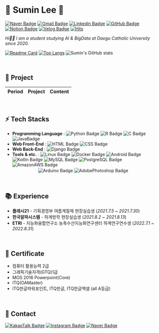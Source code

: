 # 💎 Sumin Lee 🌱
[![Naver Badge](https://img.shields.io/badge/NaverMail-03c75a?style=flat-square&logo=Naver&logoColor=white&mailto:chocosumin@naver.com)](mailto:chocosumin@naver.com)
[![Gmail Badge](https://img.shields.io/badge/-Gmail-d14836?style=flat-square&logo=Gmail&logoColor=white&link=mailto:chocosuming@gmail.com)](mailto:chocosuming@gmail.com)
[![Linkedin Badge](https://img.shields.io/badge/-LinkedIn-0a66c2?style=flat-square&logo=Linkedin&logoColor=white&link=https://www.linkedin.com/in/%EC%88%98%EB%AF%BC-%EC%9D%B4-8631b61ab/)](https://www.linkedin.com/in/%EC%88%98%EB%AF%BC-%EC%9D%B4-8631b61ab/)
[![GitHub Badge](https://img.shields.io/badge/-GitHub-181717?style=flat-square&logo=GitHub&logoColor=white&link=https://github.com/Sumin-Lee-317)](https://github.com/Sumin-Lee-317)
[![Notion Badge](https://img.shields.io/badge/-Notion-000000?style=flat-square&logo=Notion&logoColor=white&link=https://www.notion.so/)](https://www.notion.so/)
[![Velog Badge](https://img.shields.io/badge/-Velog-20c997?style=flat-square&logo=Velog&logoColor=white&link=https://velog.io/@sumin_lee_317)](https://velog.io/@sumin_lee_317)
[![Hits](https://hits.seeyoufarm.com/api/count/incr/badge.svg?url=https%3A%2F%2Fgithub.com%2FSumin-Lee-317&count_bg=%23555555&title_bg=%23949EFF&icon=&icon_color=%23E7E7E7&title=hits&edge_flat=false)](https://hits.seeyoufarm.com)

*Hi👋🏻 I am a student studying AI & BigData at Daegu Catholic University since 2020.*

[![Readme Card](https://github-readme-stats.vercel.app/api/pin/?username=Sumin-Lee-317&repo=github-readme-stats)](https://github.com/Sumin-Lee-317/github-readme-stats)
[![Top Langs](https://github-readme-stats.vercel.app/api/top-langs/?username=Sumin-Lee-317&layout=compact)](https://github.com/anuraghazra/github-readme-stats)
![Sumin's GitHub stats](https://github-readme-stats.vercel.app/api?username=Sumin-Lee-317&show_icons=true&theme=dracula&?count_private=true)

<br>

## 📌 Project
| Period | Project | Content |
| :----: | :-----: | :-----: |

<br>

## ⚡ Tech Stacks 

- **Programming Language** : ![Python Badge](https://img.shields.io/badge/-Python-3776ab?style=flat-square&logo=Python&logoColor=f7df1e)
![R Badge](https://img.shields.io/badge/-R-276dc3?style=flat-square&logo=R&logoColor=white) ![C Badge](https://img.shields.io/badge/-C-a8b9cc?style=flat-square&logo=C&logoColor=white)
![JavaBadge](https://img.shields.io/badge/-Java-f78c40?style=flat-square&Color=white)
- **Web Front-End** : ![HTML Badge](https://img.shields.io/badge/-HTML-e34f26?style=flat-square&logo=HTML5&logoColor=white)
![CSS Badge](https://img.shields.io/badge/-CSS-1572b6?style=flat-square&logo=CSS3&logoColor=white)
- **Web Back-End** : ![Django Badge](https://img.shields.io/badge/-Django-092e20?style=flat-square&logo=Django&logoColor=white)
- **Tools & etc.** : ![Linux Badge](https://img.shields.io/badge/-Linux-fcc624?style=flat-square&logo=Linux&logoColor=black)
![Docker Badge](https://img.shields.io/badge/-Docker-2496ed?style=flat-square&logo=Docker&logoColor=white)
![Android Badge](https://img.shields.io/badge/-Android-3ddc84?style=flat-square&logo=Android&logoColor=white)
![Kotlin Badge](https://img.shields.io/badge/-Kotlin-7f52Ff?style=flat-square&logo=Kotlin&logoColor=white)
![MySQL Badge](https://img.shields.io/badge/-MySQL-4479a1?style=flat-square&logo=MySQL&logoColor=white)
![PostgreSQL Badge](https://img.shields.io/badge/-PostgreSQL-4169e1?style=flat-square&logo=PostgreSQL&logoColor=white)
![AmazonAWS Badge](https://img.shields.io/badge/-Amazon_AWS-232f3e?style=flat-square&logo=AmazonAWS&logoColor=fba457)  
　　　　　　![Arduino Badge](https://img.shields.io/badge/-Arduino-00979d?style=flat-square&logo=Arduino&logoColor=white)
![AdobePhotoshop Badge](https://img.shields.io/badge/-AdobePhotoshop-31a8ff?style=flat-square&logo=AdobePhotoshop&logoColor=white)

<br>

## 📚 Experience
- **플래시21** - 기획경영부 여름계절제 현장실습생 (_2021.7.5 ~ 2021.7.30_)
- **한국알파시스템** - 하계방학 현장실습생 (_2021.8.2 ~ 2021.8.13_)
- **ETRI** - 지능화융합연구소 농축수산지능화연구센터 하계연구연수생 (_2022.7.1 ~ 2022.8.31_)

<br>

## 📜 Certificate
- 컴퓨터 활용능력 2급
- 그래픽기술자격(GTQ)1급
- MOS 2016 Powerpoint(Core)
- ITQ(OAMaster)
- ITQ한글파워포인트, ITQ한글, ITQ한글엑셀 (all A등급)

<br>

## 💬 Contact  
[![KakaoTalk Badge](https://img.shields.io/badge/-KakaoTalk-ffcd00?style=flat-square&logo=KakaoTalk&logoColor=white&link=https://open.kakao.com/o/sZ7qfvse)](https://open.kakao.com/o/sZ7qfvse)
[![Instagram Badge](https://img.shields.io/badge/-Instagram-e4405f?style=flat-square&logo=Instagram&logoColor=white&link=https://www.instagram.com/sumin__ee_/)](https://www.instagram.com/sumin__ee_/)
[![Naver Badge](https://img.shields.io/badge/Blog-1de5b0?style=flat-square&logo=Naver&logoColor=white&link=https://blog.naver.com)](https://blog.naver.com)
